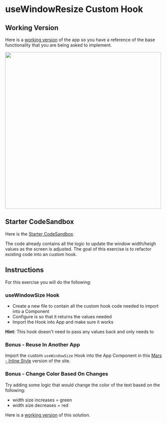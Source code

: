 # useWindowResize Custom Hook

## Working Version
Here is a [working version](https://8pkrz.csb.app/) of the app so you have a reference of the base functionality that you are being asked to implement. 


<img src="https://i.imgur.com/0BG7mYC.png" width=500/>

## Starter CodeSandbox
Here is the [Starter CodeSandbox](https://codesandbox.io/s/custom-hooks-usewindowsize-starter-681s0?file=/src/App.js). 

The code already contains all the logic to update the window width/heigh values as the screen is adjusted.  The goal of this exercise is to refactor existing  code into an custom hook.  

## Instructions
For this exercise you will do the following:

### useWindowSize Hook
- Create a new file to contain all the custom hook code needed to import into a Component
- Configure is so that it returns the values needed 
- Import the Hook into App and make sure it works

**Hint:** This hook doesn't need to pass any values back and only needs to 

### Bonus - Reuse In Another App

Import the custom `useWindowSize` Hook into the App Component in this [Mars - Inline Style](https://codesandbox.io/s/mars-inline-styles-wpixk?file=/src/Components/App.js) version of the site. 

### Bonus - Change Color Based On Changes

Try adding some logic that would change the color of the text based on the following:

- width size increases = green
- width size decreases = red

Here is a [working version](https://ejg9u.csb.app/) of this solution.  